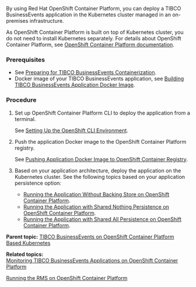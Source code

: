 
By using Red Hat OpenShift Container Platform, you can deploy a TIBCO BusinessEvents application in the Kubernetes cluster managed in an on-premises infrastructure.

As OpenShift Container Platform is built on top of Kubernetes cluster, you do not need to install Kubernetes separately. For details about OpenShift Container Platform, see [OpenShift Container Platform documentation](https://docs.openshift.com/index.html).
### Prerequisites
-   See [Preparing for TIBCO BusinessEvents Containerization](Before%20You%20Begin).
-   Docker image of your TIBCO BusinessEvents application, see [Building TIBCO BusinessEvents Application Docker Image](Building%20TIBCO%20BusinessEvents%20Application%20Docker%20Image).
### Procedure
1. Set up OpenShift Container Platform CLI to deploy the application from a terminal.

   See [Setting Up the OpenShift CLI Environment](Setting%20Up%20the%20OpenShift%20Container%20Platform%20CLI%20Environment).

2. Push the application Docker image to the OpenShift Container Platform registry.

   See [Pushing Application Docker Image to OpenShift Container Registry](Pushing%20Application%20Docker%20Image%20to%20OpenShift%20Container%20Registry).

3. Based on your application architecture, deploy the application on the Kubernetes cluster. See the following topics based on your application persistence option:

   -   [Running the Application Without Backing Store on OpenShift Container Platform](Running%20the%20Application%20for%20No%20Backing%20Store%20on%20OpenShift%20Container%20Platform).
   -   [Running the Application with Shared Nothing Persistence on OpenShift Container Platform](Running%20the%20Application%20with%20Shared%20Nothing%20Persistence%20on%20OpenShift%20Container%20Platform).
   -   [Running the Application with Shared All Persistence on OpenShift Container Platform](Running%20the%20Application%20for%20Shared%20All%20Persistence%20on%20OpenShift%20Container%20Platform).


**Parent topic:** [TIBCO BusinessEvents on OpenShift Container Platform Based Kubernetes](TIBCO%20BusinessEvents%20on%20OpenShift%20Container%20Platform%20Based%20Kubernetes)

**Related topics:**  
[Monitoring TIBCO BusinessEvents Applications on OpenShift Container Platform](Monitoring%20TIBCO%20BusinessEvents%20Applications%20on%20OpenShift%20Container%20Platform)

[Running the RMS on OpenShift Container Platform](Running%20the%20RMS%20on%20OpenShift%20Container%20Platform)

